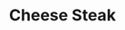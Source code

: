 ---
pid: LLP120
title: Cheese Steak
location_transcription: Old City
zipcode: '19130'
outside_phl: 
neighborhood: Art Museum,Francisville
age: '11'
age_range: 6-13
instagram: 
image_file_name: LLP_120.jpg
proposal_transcription: A cheesesteak is an item/food you think of when you think
  of Philly. It symbolizes something that brings us all together.
topic: Food,Philadelphia,Unity
topic_summary: 0, 0, 0
type: Other No Form
keywords_other: cheesesteak
credit: "#monumentlab"
image_labels: 
twitter: 
facebook: 
permalink: "/monuments/llp120/"
layout: item-page
---